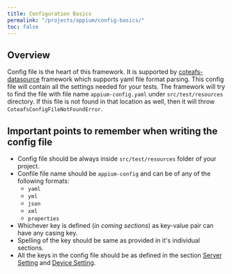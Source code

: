 ```yaml
---
title: Configuration Basics
permalink: "/projects/appium/config-basics/"
toc: false
---
```


## Overview

Config file is the heart of this framework. It is supported by [coteafs-datasource][config] framework which supports yaml file format parsing. This config file will contain all the settings needed for your tests. The framework will try to find the file with file name `appium-config.yaml` under `src/test/resources` directory. If this file is not found in that location as well, then it will throw `CoteafsConfigFileNotFoundError`.

## Important points to remember when writing the config file

- Config file should be always inside `src/test/resources` folder of your project.
- Confile file name should be `appium-config` and can be of any of the following formats:
	- `yaml`
	- `yml`
	- `json`
	- `xml`
	- `properties`
- Whichever key is defined (_in coming sections_) as key-value pair can have any casing key.
- Spelling of the key should be same as provided in it's individual sections.
- All the keys in the config file should be as defined in the section [Server Setting][server] and [Device Setting][device].

[config]: https://github.com/WasiqB/coteafs-datasource
[server]: /projects/appium/server-setting/
[device]: /projects/appium/device-setting/
